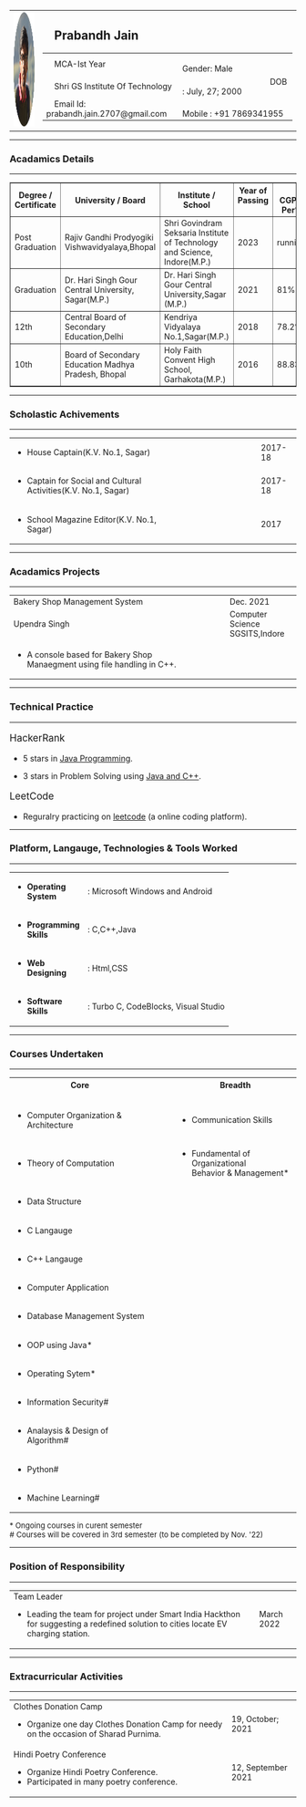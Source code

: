 <html>
<head>

</head>
<body>
<table>
<tr>
	<td><img width = 200 height = 200 src = "P.png"></td>
	<td><h2>&emsp;Prabandh Jain</em></h2>
		<table>
			<tr><td>&emsp;MCA-Ist Year</td>
			<td>&emsp;&emsp;&emsp;&emsp;&emsp;&emsp;&emsp;&emsp;&emsp;&emsp;&emsp;Gender: Male</td></tr>
			<tr>
			<td>&emsp;Shri GS Institute Of Technology</td>
			<td>&emsp;&emsp;&emsp;&emsp;&emsp;&emsp;&emsp;&emsp;&emsp;&emsp;&emsp;DOB : July, 27; 2000</td>
			</tr>
			<tr>
			<td>&emsp;Email Id: prabandh.jain.2707@gmail.com</td>
			<td>&emsp;&emsp;&emsp;&emsp;&emsp;&emsp;&emsp;&emsp;&emsp;&emsp;&emsp;Mobile : +91 7869341955</td>
			</tr></table>

		
	    
	 
</td>
</tr>
</table>
<!--table ends here-->
<hr>

<h3>Acadamics Details</h3>
<hr>
<table border = 1>
<tr>
<th>Degree / Certificate</th>
<th>University / Board</th>
<th>Institute / School</th>
<th>Year of Passing &emsp;</th>
<th>&emsp;CGPA/<br>Per%</th>
</tr>
<tr>
<td>Post Graduation</td>
<td>Rajiv Gandhi Prodyogiki Vishwavidyalaya,Bhopal</td>
<td>Shri Govindram Seksaria Institute of Technology and Science, Indore(M.P.)</td>
<td>2023</td>
<td>running</td>
</tr>
<tr>
<td>Graduation</td>
<td>Dr. Hari Singh Gour Central University, Sagar(M.P.)</td>
<td>Dr. Hari Singh Gour Central University,Sagar (M.P.)</td>
<td>2021</td>
<td>81%</td>
</tr>
<tr>
<td>12th</td>
<td>Central Board of Secondary Education,Delhi</td>
<td>Kendriya Vidyalaya No.1,Sagar(M.P.)</td>
<td>2018</td>
<td>78.2%</td>
</tr>
<tr>
<td>10th</td>
<td>Board of Secondary Education Madhya Pradesh, Bhopal</td>
<td>Holy Faith Convent High School, Garhakota(M.P.)</td>
<td>2016</td>
<td>88.83%</td>
</tr>
</table>
<hr>

<h3>Scholastic Achivements</h3><hr>
<table>
<tr>
	<td>
		<ul><li>House Captain(K.V. No.1, Sagar)</li></ul>
	</td>
	<td>&emsp;&emsp;&emsp;&emsp;&emsp;&emsp;&emsp;&emsp;&emsp;</td>
	<td>2017-18</td>
</tr>
<tr>
<td>
<ul><li>Captain for Social and Cultural Activities(K.V. No.1, Sagar) </li></ul>
</td>
<td></td>
<td>2017-18</td>
</tr>
<tr>
<td><ul><li>School Magazine Editor(K.V. No.1, Sagar) </li></ul></td>
<td></td>
<td>2017</td>
</tr>
</table>
<hr>
<h3>Acadamics Projects</h3>
<hr>
<table>
<tr>
<td>Bakery Shop Management System</td>
<td>&emsp;&emsp;</td>
<td>Dec. 2021</td>
</tr>
<tr>
<td>Upendra Singh</td>
<td>&emsp;&emsp;</td>
<td>Computer Science<br>SGSITS,Indore</td>
</tr>
<tr><td><ul><li>A console based for Bakery Shop Manaegment using file handling in C++.</li></ul></td></tr>
</table>
<hr>
<h3>Technical Practice</h3>
<hr>
<p style = "font-size:17px ">HackerRank</p>
<ul><li>5 stars in <a href = "https://www.hackerrank.com/dashboard">Java Programming</a>.</li></ul>
<ul><li>3 stars in Problem Solving using <a href = "https://www.hackerrank.com/dashboard">Java and C++</a>.</li></ul>
<p style = "font-size:17px">LeetCode</p>
<ul><li>Reguralry practicing on <a href = "https://leetcode.com/" >leetcode</a> (a online coding platform).</li></ul>

<hr>
<h3>Platform, Langauge, Technologies & Tools Worked</h3>
<hr>
<table>
<tr>
<td><ul><li><strong> Operating<br> System </li></ul></td>
<td>: Microsoft Windows and Android</td>
</tr>

<tr>
<td><ul><li><strong>Programming<br>Skills </li></ul></td>
<td>: C,C++,Java</td>
</tr>

<tr>
<td><ul><li> <strong> Web<br>Designing</li></ul></td>
<td>: Html,CSS</td>
</tr>

<tr>
<td><ul><li><strong>Software <br>Skills </li></ul></td>
<td>: Turbo C, CodeBlocks, Visual Studio</td>
</tr>
</table>

<hr>
<h3>Courses Undertaken</h3>
<hr>
<table>
<tr>
<th>Core</th>
<td>&emsp;&emsp;</td>
<th>Breadth</th>
</tr>
<tr>
<td><br><ul><li>Computer Organization & Architecture</li></ul></td>
<td>&emsp;&emsp;</td>
<td><br><ul><li>Communication Skills</li></ul></td>
</tr>

<tr>
<td><ul><li>Theory of Computation</li></ul></td>
<td>&emsp;&emsp;</td>
<td><ul><li>Fundamental of Organizational <br>Behavior & Management*</li></ul></td>
</tr>

<tr>
<td><ul><li>Data Structure</li></ul></td>

</tr>

<tr>
<td><ul><li>C Langauge</li></ul></td>
</tr>

<tr>
<td><ul><li>C++ Langauge</li></ul></td>
</tr>

<tr>
<td><ul><li>Computer Application</li></ul></td>
</tr>

<tr>
<td><ul><li>Database Management System</li></ul></td>
</tr>

<tr>
<td><ul><li>OOP using Java*</li></ul></td>
</tr>
<tr>
<td><ul><li>Operating Sytem*</li></ul></td>
</tr>
<tr>
<td><ul><li>Information Security#</li></ul></td>
</tr>
<tr>
<td><ul><li>Analaysis & Design of Algorithm# </li></ul></td>
</tr>

<tr>
<td><ul><li>Python# </li></ul></td>
</tr>

<tr>
<td><ul><li>Machine Learning# </li></ul></td>
</tr>
</table>

<p style = "font-size:13px">* Ongoing courses in curent semester<br># Courses will be covered in 3rd semester (to be completed by Nov. '22)</p>
<hr>
<h3>Position of Responsibility</h3>
<hr>
<table>
<tr>
<td>
Team Leader
<ul><li>Leading the team for project under Smart India Hackthon for suggesting a redefined solution to cities locate EV charging station.</li></ul>
</td>
<td>March 2022</td>
</tr>
</table>
<hr>
<h3>Extracurricular Activities</h3>
<hr>
<table>
<tr>
<td>
Clothes Donation Camp
<ul><li>Organize one day Clothes Donation Camp for needy on the occasion of Sharad Purnima.</li></ul>
</td>
<td>19, October; 2021 </td>
</tr>
<tr>
<td>
Hindi Poetry Conference
<ul><li>Organize Hindi Poetry Conference.</li>
<li>Participated in many poetry conference.</li></ul>
</td>
<td>12, September 2021 </td>
</tr>
</table>








</body>
</html>
